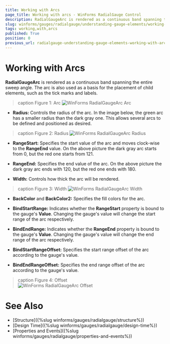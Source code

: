 ```yaml
---
title: Working with Arcs
page_title: Working with arcs - WinForms RadialGauge Control
description: RadialGaugeArc is rendered as a continuous band spanning the entire sweep angle. The arc is also used as a basis for the placement of child elements, such as the tick marks and labels.
slug: winforms/gauges/radialgauge/understanding-gauge-elements/working-with-arcs
tags: working,with,arcs
published: True
position: 0
previous_url: radialgauge-understanding-gauge-elements-working-with-arcs
---
```


# Working with Arcs

__RadialGaugeArc__ is rendered as a continuous band spanning the entire sweep angle. The arc is also used as a basis for the placement of child elements, such as the tick marks and labels.

>caption Figure 1: Arc
![WinForms RadialGaugeArc Arc](images/radialgauge-understanding-gauge-elements-working-with-arcs001.png)

* __Radius:__ Controls the radius of the arc. In the image below, the green arc has a smaller radius than the dark gray one. This allows several arcs to be defined and positioned as desired.

>caption Figure 2: Radius
![WinForms RadialGaugeArc Radius](images/radialgauge-understanding-gauge-elements-working-with-arcs002.png)

* __RangeStart:__ Specifies the start value of the arc and moves clock-wise to the __RangeEnd__ value. On the above picture the dark gray arc starts from 0, but the red one starts from 121.

* __RangeEnd:__ Specifies the end value of the arc. On the above picture the dark gray arc ends with 120, but the red one ends with 180.        

* __Width:__ Controls how thick the arc will be rendered.

>caption Figure 3: Width
![WinForms RadialGaugeArc Width](images/radialgauge-understanding-gauge-elements-working-with-arcs003.png)

* __BackColor__ and __BackColor2:__ Specifies the fill colors for the arc.

* __BindStartRange:__ Indicates whether the __RangeStart__ property is bound to the gauge's __Value__. Changing the gauge's value will change the start range of the arc respectively.

* __BindEndRange:__ Indicates whether the __RangeEnd__ property is bound to the gauge's __Value__. Changing the gauge's value will change the end range of the arc respectively.

* __BindStartRangeOffset:__ Specifies the start range offset of the arc according to the gauge's value.

* __BindEndRangeOffset:__ Specifies the end range offset of the arc according to the gauge's value.

>caption Figure 4: Offset            
![WinForms RadialGaugeArc Offset](images/radialgauge-understanding-gauge-elements-working-with-arcs004.png)

# See Also

* [Structure]({%slug winforms/gauges/radialgauge/structure%})
* [Design Time]({%slug winforms/gauges/radialgauge/design-time%})
* [Properties and Events]({%slug winforms/gauges/radialgauge/properties-and-events%})
